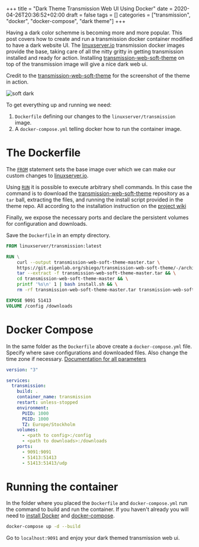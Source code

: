 +++
title = "Dark Theme Transmission Web UI Using Docker"
date = 2020-04-26T20:36:52+02:00
draft = false
tags = []
categories = ["transmission", "docker", "docker-compose", "dark theme"]
+++

Having a dark color schemme is becoming more and more popular. This post
covers how to create and run a transmission docker container modified to have
a dark website UI. The [linuxserver.io](linuxserver.io) transmission docker
images provide the base, taking care of all the nitty gritty in getting
transmission installed and ready for action. Installing
[transmission-web-soft-theme](https://git.eigenlab.org/sbiego/transmission-web-soft-theme)
on top of the transmission image will give a nice dark web ui.

Credit to the
[transmission-web-soft-theme](https://git.eigenlab.org/sbiego/transmission-web-soft-theme)
for the screenshot of the theme in action.

![soft dark](/transmission-web-soft-dark-screen.png)

To get everything up and running we need:

1. `Dockerfile` defining our changes to the `linuxserver/transmission`
   image.
2. A `docker-compose.yml` telling docker how to run the container image.

# The Dockerfile

The [`FROM`](https://docs.docker.com/engine/reference/builder/#from) statement
sets the base image over which we can make our custom changes to
[linuxserver.io](linuxserver.io).

Using [`RUN`](https://docs.docker.com/engine/reference/builder/#run) it is
possible to execute arbitrary shell commands. In this case the command is to
download the
[transmission-web-soft-theme](https://git.eigenlab.org/sbiego/transmission-web-soft-theme)
repository as a `tar` ball, extracting the files, and running the install
script provided in the theme repo. All according to the installation
instruction on the [project wiki](https://git.eigenlab.org/sbiego/transmission-web-soft-theme/wikis/home)

Finally, we expose the necessary ports and declare the persistent volumes for
configuration and downloads.

Save the `Dockerfile` in an empty directory.

```dockerfile
FROM linuxserver/transmission:latest

RUN \
    curl --output transmission-web-soft-theme-master.tar \
    https://git.eigenlab.org/sbiego/transmission-web-soft-theme/-/archive/master/transmission-web-soft-theme-master.tar && \
    tar --extract -f transmission-web-soft-theme-master.tar && \
    cd transmission-web-soft-theme-master && \
    printf '%s\n' 1 | bash install.sh && \
    rm -rf transmission-web-soft-theme-master.tar transmission-web-soft-theme-master

EXPOSE 9091 51413
VOLUME /config /downloads
```

# Docker Compose

In the same folder as the `Dockerfile` above create a `docker-compose.yml`
file. Specify where save configurations and downloaded files. Also change the
time zone if necessary. [Documentation for all parameters](https://github.com/linuxserver/docker-transmission#parameters)

```yml
version: "3"

services:
  transmission:
    build: .
    container_name: transmission
    restart: unless-stopped
    environment:
      PUID: 1000
      PGID: 1000
      TZ: Europe/Stockholm
    volumes:
      - <path to config>:/config
      - <path to downloads>:/downloads
    ports:
      - 9091:9091
      - 51413:51413
      - 51413:51413/udp
```

# Running the container

In the folder where you placed the `Dockerfile` and `docker-compose.yml` run
the command to build and run the container. If you haven't already you will
need to [install Docker](https://docs.docker.com/engine/install/) and [docker-compose](https://docs.docker.com/compose/install/).

```bash
docker-compose up -d --build
```

Go to `localhost:9091` and enjoy your dark themed transmission web ui.

